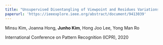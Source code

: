 ```yaml
---
title: "Unsupervised Disentangling of Viewpoint and Residues Variations by Substituting Representations for Robust Face Recognition"
paperurl: 'https://ieeexplore.ieee.org/abstract/document/9413039'
---
```

Minsu Kim, Joanna Hong, **Junho Kim**, Hong Joo Lee, Yong Man Ro

International Conference on Pattern Recognition (ICPR), 2020